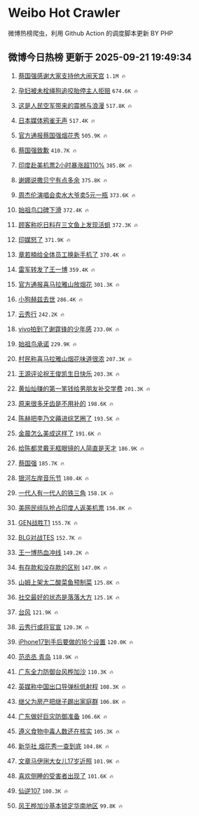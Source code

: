 # Weibo Hot Crawler 



微博热榜爬虫，利用 Github Action 的调度脚本更新 BY PHP 


## 微博今日热榜 更新于 2025-09-21 19:49:34 
1. [蔡国强感谢大家支持他大闹天宫](https://s.weibo.com/weibo?q=%23%E8%94%A1%E5%9B%BD%E5%BC%BA%E6%84%9F%E8%B0%A2%E5%A4%A7%E5%AE%B6%E6%94%AF%E6%8C%81%E4%BB%96%E5%A4%A7%E9%97%B9%E5%A4%A9%E5%AE%AB%23&t=31&band_rank=1&Refer=top) `1.1M 🔥` 

1. [孕妇被未栓绳狗追咬胎停主人拒赔](https://s.weibo.com/weibo?q=%23%E5%AD%95%E5%A6%87%E8%A2%AB%E6%9C%AA%E6%A0%93%E7%BB%B3%E7%8B%97%E8%BF%BD%E5%92%AC%E8%83%8E%E5%81%9C%E4%B8%BB%E4%BA%BA%E6%8B%92%E8%B5%94%23&t=31&band_rank=2&Refer=top) `674.6K 🔥` 

1. [这是人民空军带来的震撼与浪漫](https://s.weibo.com/weibo?q=%23%E8%BF%99%E6%98%AF%E4%BA%BA%E6%B0%91%E7%A9%BA%E5%86%9B%E5%B8%A6%E6%9D%A5%E7%9A%84%E9%9C%87%E6%92%BC%E4%B8%8E%E6%B5%AA%E6%BC%AB%23&t=31&band_rank=3&Refer=top) `517.8K 🔥` 

1. [日本媒体鸦雀无声](https://s.weibo.com/weibo?q=%E6%97%A5%E6%9C%AC%E5%AA%92%E4%BD%93%E9%B8%A6%E9%9B%80%E6%97%A0%E5%A3%B0&t=31&band_rank=4&Refer=top) `517.4K 🔥` 

1. [官方通报蔡国强烟花秀](https://s.weibo.com/weibo?q=%23%E5%AE%98%E6%96%B9%E9%80%9A%E6%8A%A5%E8%94%A1%E5%9B%BD%E5%BC%BA%E7%83%9F%E8%8A%B1%E7%A7%80%23&t=31&band_rank=5&Refer=top) `505.9K 🔥` 

1. [蔡国强致歉](https://s.weibo.com/weibo?q=%23%E8%94%A1%E5%9B%BD%E5%BC%BA%E8%87%B4%E6%AD%89%23&t=31&band_rank=6&Refer=top) `410.7K 🔥` 

1. [印度赴美机票2小时暴涨超110%](https://s.weibo.com/weibo?q=%23%E5%8D%B0%E5%BA%A6%E8%B5%B4%E7%BE%8E%E6%9C%BA%E7%A5%A82%E5%B0%8F%E6%97%B6%E6%9A%B4%E6%B6%A8%E8%B6%85110%25%23&t=31&band_rank=7&Refer=top) `385.8K 🔥` 

1. [谢娜说撒贝宁有点多余](https://s.weibo.com/weibo?q=%E8%B0%A2%E5%A8%9C%E8%AF%B4%E6%92%92%E8%B4%9D%E5%AE%81%E6%9C%89%E7%82%B9%E5%A4%9A%E4%BD%99&t=31&band_rank=8&Refer=top) `375.8K 🔥` 

1. [周杰伦演唱会卖水大爷卖5元一瓶](https://s.weibo.com/weibo?q=%23%E5%91%A8%E6%9D%B0%E4%BC%A6%E6%BC%94%E5%94%B1%E4%BC%9A%E5%8D%96%E6%B0%B4%E5%A4%A7%E7%88%B7%E5%8D%965%E5%85%83%E4%B8%80%E7%93%B6%23&t=31&band_rank=9&Refer=top) `373.6K 🔥` 

1. [始祖鸟口碑下滑](https://s.weibo.com/weibo?q=%23%E5%A7%8B%E7%A5%96%E9%B8%9F%E5%8F%A3%E7%A2%91%E4%B8%8B%E6%BB%91%23&t=31&band_rank=10&Refer=top) `372.4K 🔥` 

1. [顾客称吃日料在三文鱼上发现活蛆](https://s.weibo.com/weibo?q=%23%E9%A1%BE%E5%AE%A2%E7%A7%B0%E5%90%83%E6%97%A5%E6%96%99%E5%9C%A8%E4%B8%89%E6%96%87%E9%B1%BC%E4%B8%8A%E5%8F%91%E7%8E%B0%E6%B4%BB%E8%9B%86%23&t=31&band_rank=11&Refer=top) `372.3K 🔥` 

1. [印媒怒了](https://s.weibo.com/weibo?q=%23%E5%8D%B0%E5%AA%92%E6%80%92%E4%BA%86%23&t=31&band_rank=12&Refer=top) `371.9K 🔥` 

1. [章若楠给全体员工换新手机了](https://s.weibo.com/weibo?q=%23%E7%AB%A0%E8%8B%A5%E6%A5%A0%E7%BB%99%E5%85%A8%E4%BD%93%E5%91%98%E5%B7%A5%E6%8D%A2%E6%96%B0%E6%89%8B%E6%9C%BA%E4%BA%86%23&t=31&band_rank=13&Refer=top) `370.4K 🔥` 

1. [雷军转发了王一博](https://s.weibo.com/weibo?q=%23%E9%9B%B7%E5%86%9B%E8%BD%AC%E5%8F%91%E4%BA%86%E7%8E%8B%E4%B8%80%E5%8D%9A%23&t=31&band_rank=14&Refer=top) `359.4K 🔥` 

1. [官方通报喜马拉雅山放烟花](https://s.weibo.com/weibo?q=%23%E5%AE%98%E6%96%B9%E9%80%9A%E6%8A%A5%E5%96%9C%E9%A9%AC%E6%8B%89%E9%9B%85%E5%B1%B1%E6%94%BE%E7%83%9F%E8%8A%B1%23&t=31&band_rank=15&Refer=top) `301.3K 🔥` 

1. [小狗赫兹去世](https://s.weibo.com/weibo?q=%E5%B0%8F%E7%8B%97%E8%B5%AB%E5%85%B9%E5%8E%BB%E4%B8%96&t=31&band_rank=16&Refer=top) `286.4K 🔥` 

1. [云秀行](https://s.weibo.com/weibo?q=%E4%BA%91%E7%A7%80%E8%A1%8C&t=31&band_rank=17&Refer=top) `242.2K 🔥` 

1. [vivo拍到了谢霆锋的少年感](https://s.weibo.com/weibo?q=%23vivo%E6%8B%8D%E5%88%B0%E4%BA%86%E8%B0%A2%E9%9C%86%E9%94%8B%E7%9A%84%E5%B0%91%E5%B9%B4%E6%84%9F%23&t=31&band_rank=18&Refer=top) `233.0K 🔥` 

1. [始祖鸟承诺](https://s.weibo.com/weibo?q=%23%E5%A7%8B%E7%A5%96%E9%B8%9F%E6%89%BF%E8%AF%BA%23&t=31&band_rank=19&Refer=top) `229.9K 🔥` 

1. [村民称喜马拉雅山烟花味道很浓](https://s.weibo.com/weibo?q=%23%E6%9D%91%E6%B0%91%E7%A7%B0%E5%96%9C%E9%A9%AC%E6%8B%89%E9%9B%85%E5%B1%B1%E7%83%9F%E8%8A%B1%E5%91%B3%E9%81%93%E5%BE%88%E6%B5%93%23&t=31&band_rank=20&Refer=top) `207.3K 🔥` 

1. [王源评论祝王俊凯生日快乐](https://s.weibo.com/weibo?q=%23%E7%8E%8B%E6%BA%90%E8%AF%84%E8%AE%BA%E7%A5%9D%E7%8E%8B%E4%BF%8A%E5%87%AF%E7%94%9F%E6%97%A5%E5%BF%AB%E4%B9%90%23&t=31&band_rank=21&Refer=top) `203.3K 🔥` 

1. [黄灿灿赚的第一笔钱给男朋友补交学费](https://s.weibo.com/weibo?q=%E9%BB%84%E7%81%BF%E7%81%BF%E8%B5%9A%E7%9A%84%E7%AC%AC%E4%B8%80%E7%AC%94%E9%92%B1%E7%BB%99%E7%94%B7%E6%9C%8B%E5%8F%8B%E8%A1%A5%E4%BA%A4%E5%AD%A6%E8%B4%B9&t=31&band_rank=22&Refer=top) `201.3K 🔥` 

1. [原来很多牙齿是不用补的](https://s.weibo.com/weibo?q=%E5%8E%9F%E6%9D%A5%E5%BE%88%E5%A4%9A%E7%89%99%E9%BD%BF%E6%98%AF%E4%B8%8D%E7%94%A8%E8%A1%A5%E7%9A%84&t=31&band_rank=23&Refer=top) `198.6K 🔥` 

1. [陈赫把李乃文薅进综艺圈了](https://s.weibo.com/weibo?q=%E9%99%88%E8%B5%AB%E6%8A%8A%E6%9D%8E%E4%B9%83%E6%96%87%E8%96%85%E8%BF%9B%E7%BB%BC%E8%89%BA%E5%9C%88%E4%BA%86&t=31&band_rank=24&Refer=top) `193.5K 🔥` 

1. [金晨怎么美成这样了](https://s.weibo.com/weibo?q=%E9%87%91%E6%99%A8%E6%80%8E%E4%B9%88%E7%BE%8E%E6%88%90%E8%BF%99%E6%A0%B7%E4%BA%86&t=31&band_rank=25&Refer=top) `191.6K 🔥` 

1. [给陈都灵戴无框眼镜的人简直是天才](https://s.weibo.com/weibo?q=%23%E7%BB%99%E9%99%88%E9%83%BD%E7%81%B5%E6%88%B4%E6%97%A0%E6%A1%86%E7%9C%BC%E9%95%9C%E7%9A%84%E4%BA%BA%E7%AE%80%E7%9B%B4%E6%98%AF%E5%A4%A9%E6%89%8D%23&t=31&band_rank=26&Refer=top) `186.9K 🔥` 

1. [蔡国强](https://s.weibo.com/weibo?q=%E8%94%A1%E5%9B%BD%E5%BC%BA&t=31&band_rank=27&Refer=top) `185.7K 🔥` 

1. [银河左岸音乐节](https://s.weibo.com/weibo?q=%E9%93%B6%E6%B2%B3%E5%B7%A6%E5%B2%B8%E9%9F%B3%E4%B9%90%E8%8A%82&t=31&band_rank=28&Refer=top) `180.4K 🔥` 

1. [一代人有一代人的铁三角](https://s.weibo.com/weibo?q=%E4%B8%80%E4%BB%A3%E4%BA%BA%E6%9C%89%E4%B8%80%E4%BB%A3%E4%BA%BA%E7%9A%84%E9%93%81%E4%B8%89%E8%A7%92&t=31&band_rank=29&Refer=top) `158.1K 🔥` 

1. [美网民组队抢占印度人返美机票](https://s.weibo.com/weibo?q=%23%E7%BE%8E%E7%BD%91%E6%B0%91%E7%BB%84%E9%98%9F%E6%8A%A2%E5%8D%A0%E5%8D%B0%E5%BA%A6%E4%BA%BA%E8%BF%94%E7%BE%8E%E6%9C%BA%E7%A5%A8%23&t=31&band_rank=30&Refer=top) `156.8K 🔥` 

1. [GEN战胜T1](https://s.weibo.com/weibo?q=%23GEN%E6%88%98%E8%83%9CT1%23&t=31&band_rank=31&Refer=top) `155.7K 🔥` 

1. [BLG对战TES](https://s.weibo.com/weibo?q=%23BLG%E5%AF%B9%E6%88%98TES%23&t=31&band_rank=32&Refer=top) `152.7K 🔥` 

1. [王一博热血冲线](https://s.weibo.com/weibo?q=%23%E7%8E%8B%E4%B8%80%E5%8D%9A%E7%83%AD%E8%A1%80%E5%86%B2%E7%BA%BF%23&t=31&band_rank=33&Refer=top) `149.2K 🔥` 

1. [有存款和没存款的区别](https://s.weibo.com/weibo?q=%E6%9C%89%E5%AD%98%E6%AC%BE%E5%92%8C%E6%B2%A1%E5%AD%98%E6%AC%BE%E7%9A%84%E5%8C%BA%E5%88%AB&t=31&band_rank=34&Refer=top) `147.0K 🔥` 

1. [山姆上架太二酸菜鱼预制菜](https://s.weibo.com/weibo?q=%23%E5%B1%B1%E5%A7%86%E4%B8%8A%E6%9E%B6%E5%A4%AA%E4%BA%8C%E9%85%B8%E8%8F%9C%E9%B1%BC%E9%A2%84%E5%88%B6%E8%8F%9C%23&t=31&band_rank=35&Refer=top) `125.8K 🔥` 

1. [社交最好的状态是落落大方](https://s.weibo.com/weibo?q=%E7%A4%BE%E4%BA%A4%E6%9C%80%E5%A5%BD%E7%9A%84%E7%8A%B6%E6%80%81%E6%98%AF%E8%90%BD%E8%90%BD%E5%A4%A7%E6%96%B9&t=31&band_rank=36&Refer=top) `125.1K 🔥` 

1. [台风](https://s.weibo.com/weibo?q=%E5%8F%B0%E9%A3%8E&t=31&band_rank=37&Refer=top) `121.9K 🔥` 

1. [云秀行或将官宣](https://s.weibo.com/weibo?q=%23%E4%BA%91%E7%A7%80%E8%A1%8C%E6%88%96%E5%B0%86%E5%AE%98%E5%AE%A3%23&t=31&band_rank=38&Refer=top) `120.3K 🔥` 

1. [iPhone17到手后要做的16个设置](https://s.weibo.com/weibo?q=iPhone17%E5%88%B0%E6%89%8B%E5%90%8E%E8%A6%81%E5%81%9A%E7%9A%8416%E4%B8%AA%E8%AE%BE%E7%BD%AE&t=31&band_rank=39&Refer=top) `120.0K 🔥` 

1. [范丞丞 青岛](https://s.weibo.com/weibo?q=%E8%8C%83%E4%B8%9E%E4%B8%9E%20%E9%9D%92%E5%B2%9B&t=31&band_rank=40&Refer=top) `118.9K 🔥` 

1. [广东全力防御台风桦加沙](https://s.weibo.com/weibo?q=%23%E5%B9%BF%E4%B8%9C%E5%85%A8%E5%8A%9B%E9%98%B2%E5%BE%A1%E5%8F%B0%E9%A3%8E%E6%A1%A6%E5%8A%A0%E6%B2%99%23&t=31&band_rank=41&Refer=top) `110.3K 🔥` 

1. [英媒称中国出口导弹标低射程](https://s.weibo.com/weibo?q=%E8%8B%B1%E5%AA%92%E7%A7%B0%E4%B8%AD%E5%9B%BD%E5%87%BA%E5%8F%A3%E5%AF%BC%E5%BC%B9%E6%A0%87%E4%BD%8E%E5%B0%84%E7%A8%8B&t=31&band_rank=42&Refer=top) `108.3K 🔥` 

1. [继父为房产把继子踢出家庭群](https://s.weibo.com/weibo?q=%23%E7%BB%A7%E7%88%B6%E4%B8%BA%E6%88%BF%E4%BA%A7%E6%8A%8A%E7%BB%A7%E5%AD%90%E8%B8%A2%E5%87%BA%E5%AE%B6%E5%BA%AD%E7%BE%A4%23&t=31&band_rank=43&Refer=top) `106.8K 🔥` 

1. [广东做好巨灾防御准备](https://s.weibo.com/weibo?q=%23%E5%B9%BF%E4%B8%9C%E5%81%9A%E5%A5%BD%E5%B7%A8%E7%81%BE%E9%98%B2%E5%BE%A1%E5%87%86%E5%A4%87%23&t=31&band_rank=44&Refer=top) `106.6K 🔥` 

1. [遵义食物中毒人数还在核实](https://s.weibo.com/weibo?q=%23%E9%81%B5%E4%B9%89%E9%A3%9F%E7%89%A9%E4%B8%AD%E6%AF%92%E4%BA%BA%E6%95%B0%E8%BF%98%E5%9C%A8%E6%A0%B8%E5%AE%9E%23&t=31&band_rank=45&Refer=top) `105.3K 🔥` 

1. [新华社 烟花秀一查到底](https://s.weibo.com/weibo?q=%E6%96%B0%E5%8D%8E%E7%A4%BE%20%E7%83%9F%E8%8A%B1%E7%A7%80%E4%B8%80%E6%9F%A5%E5%88%B0%E5%BA%95&t=31&band_rank=46&Refer=top) `104.8K 🔥` 

1. [文章马伊琍大女儿17岁近照](https://s.weibo.com/weibo?q=%23%E6%96%87%E7%AB%A0%E9%A9%AC%E4%BC%8A%E7%90%8D%E5%A4%A7%E5%A5%B3%E5%84%BF17%E5%B2%81%E8%BF%91%E7%85%A7%23&t=31&band_rank=47&Refer=top) `101.9K 🔥` 

1. [喜欢侧睡的受害者出现了](https://s.weibo.com/weibo?q=%E5%96%9C%E6%AC%A2%E4%BE%A7%E7%9D%A1%E7%9A%84%E5%8F%97%E5%AE%B3%E8%80%85%E5%87%BA%E7%8E%B0%E4%BA%86&t=31&band_rank=48&Refer=top) `101.6K 🔥` 

1. [仙逆107](https://s.weibo.com/weibo?q=%E4%BB%99%E9%80%86107&t=31&band_rank=49&Refer=top) `100.3K 🔥` 

1. [风王桦加沙基本锁定华南地区](https://s.weibo.com/weibo?q=%23%E9%A3%8E%E7%8E%8B%E6%A1%A6%E5%8A%A0%E6%B2%99%E5%9F%BA%E6%9C%AC%E9%94%81%E5%AE%9A%E5%8D%8E%E5%8D%97%E5%9C%B0%E5%8C%BA%23&t=31&band_rank=50&Refer=top) `99.8K 🔥` 

